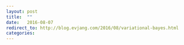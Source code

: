 ```yaml
---
layout: post
title:  ""
date:   2016-08-07
redirect_to: http://blog.evjang.com/2016/08/variational-bayes.html
categories:
---
```

	